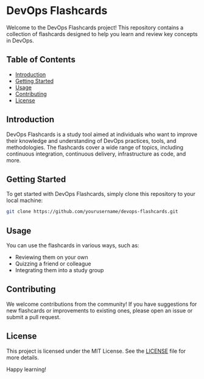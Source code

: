 # DevOps Flashcards

Welcome to the DevOps Flashcards project! This repository contains a collection of flashcards designed to help you learn and review key concepts in DevOps.

## Table of Contents

- [Introduction](#introduction)
- [Getting Started](#getting-started)
- [Usage](#usage)
- [Contributing](#contributing)
- [License](#license)

## Introduction

DevOps Flashcards is a study tool aimed at individuals who want to improve their knowledge and understanding of DevOps practices, tools, and methodologies. The flashcards cover a wide range of topics, including continuous integration, continuous delivery, infrastructure as code, and more.

## Getting Started

To get started with DevOps Flashcards, simply clone this repository to your local machine:

```bash
git clone https://github.com/yourusername/devops-flashcards.git
```

## Usage

You can use the flashcards in various ways, such as:

- Reviewing them on your own
- Quizzing a friend or colleague
- Integrating them into a study group

## Contributing

We welcome contributions from the community! If you have suggestions for new flashcards or improvements to existing ones, please open an issue or submit a pull request.

## License

This project is licensed under the MIT License. See the [LICENSE](LICENSE) file for more details.

Happy learning!
